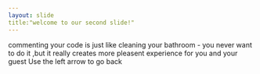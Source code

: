 ```yaml
---
layout: slide
title:"welcome to our second slide!"
---
```

commenting your code is just like cleaning your bathroom - you never want to do it ,but it really creates more pleasent experience for you and your guest 
Use the left arrow to go back
